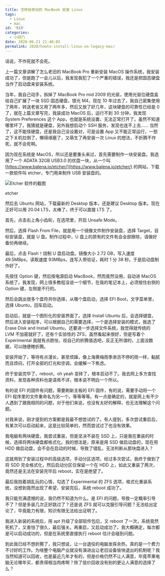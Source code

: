```yaml
---
title: 怎样给老旧的 MacBook 安装 Linux
tags:
  - Linux
  - mac
id: '919'
categories:
  - 小窍门
date: 2020-06-21 21:48:03
permalink: 2020/howto-install-linux-on-legacy-mac/
---
```


话说，不作死就不会死。

上一篇文章讲解了怎么老旧的 MacBook Pro 重新安装 MacOS 操作系统，我安装成功了，但是跑了一会儿以后，我发现我犯了一个严重的错误，我还是把固态硬盘当作了启动盘来安装系统。

当年，我自己动手，拆掉了 MacBook Pro mid 2009 的光驱，使用光驱位硬盘盒给自己扩展了一块 SSD 固态硬盘，镁光 M4，现在 10 年过去了，我自己密集使用了两年，转送老爸又用了两年多，然后又放了好几年，这块硬盘的可靠性已经是 0 了，就在上篇文章写完，我装成功 MacOS 后，运行不到 30 分钟，我发现 System Preferences 这个 App，也就是系统设置，无法正常打开了。虽然不知道哪里坏了，我猜就是硬盘，另外我想启动个 SSH 服务，发现也连不上去…… 当然了，这不能怪硬盘，还是我自己没设置对，可是设置 App 又不能正常运行，一怒之下关机拉倒了，懒得琢磨了，又萌生了再安装一次 Linux 的想法，不折腾不作死，就不会死啊。
<!-- more -->
因为现在系统是 MacOS，所以还是要重头来过，首先需要制作一块安装盘。我选用了一个 ADATA 32GB USB3.0 的优盘一块，从一个叫 [https://www.balena.io/etcher/](https://www.balena.io/etcher/) 的网站，下载一款软件叫 etcher，专门用来制作 USB 安装盘的。

![Etcher 软件的截图](../images/2020/06/etcher2x.png)

etcher

然后去 Ubuntu 网站，下载最新的 Desktop 版本，还是建议 Desktop 版本。现在正好可以用 20.04 LTS，太棒了，终于可以直接 LTS 了。

首先，点击右上角小齿轮，在选项里，开启 Unsafe Mode。

然后，选择 Flash From File，就是用一个镜像文件制作安装盘，选择 Target，目标安装盘，就是 U 盘。制作过程中，U 盘上的原有的文件有会全部擦除，请做好备份再继续。

最后，点击 Flash！烧制 U 盘启动盘。镜像大小 2.72 GB，写入速度 49.5MBps，读取速度 93MBps，连写入带验证，耗时 1 分 38 秒。于是启动盘制作好了。

先按住 Option 键，然后按电源启动 MacBook，然而竟然没用，自动进 MacOS 系统了。我发现，网上很多教程没说一个细节，在我的笔记本上，必须按住右侧的 Option 键，左侧是不行的。

然后会跳出很多个盘符共你选择，从哪个盘启动，选择 EFI Boot，文字菜单里，选择 Ubuntu，回车启动。

启动后，就是一个图形化的安装界面了。选择 Install Ubuntu 后，会选择键盘，然后进入安装程序，可以根据自己的需要选择，一个是选择安装的模式，我选了 Erase Disk and Install Ubuntu，还要进一步选择文件系统，我觉得就传统的 LVM 不加密就好了，还有个实验性的 ZFS，虽然看起来很好，但是写着个 Experimental 我就有点胆怯，视自己的折腾值选吧，反正无所谓的，上面没数据，可以随便瞎折腾。

安装开始了，等待有点漫长，甚至烦躁，像上海黄梅雨季淅沥不停的雨一样，黏腻而且烦闷，打开全部的灯光和空调，会缓解一下焦虑。

终于安装完毕了，reboot，oh yeah 变砖了，根本启动不了。我去网上多方查找资料，发现各种资料也是语焉不详，根本说不明白一个所以。

有的说 EFI 的固件有问题，需要刷新主板的 EFI 固件，有的说，需要手动将一个 EFI 程序里的文件重命名为另一个。等等等等。有一点是确定的，就是网上有不少人遇到了跟我相同的问题，对于他们来说，也没有太好的解释，也无法理解这个问题。

对我来说，刚才提到的方案都是我最不想尝试的了。有人提到，多次尝试重启后，有某次可以启动起来，这是比较简单的，然而尝试过了也没有效果。

我电脑有两块硬盘，我尝试重装，但是坚决不装在 SSD 上，只是我在重装的时候，选择将两块硬盘都格式化。我的想法是，原来是用 SSD 做启动盘的，现在用 HDD 做启动盘，会不会在启动的时候，导致了错乱，无法判断从那块盘进入？

这就用到了安装过程中的高级选项，手动分区选项，经过多次尝试，我终于做到了将 SDD 完全格式化，然后启动分区仅保留一个在 HDD 上，如此又重装了两次，竟然还是无法在安装完毕后 reboot，实在是绝望了。

最后我抱着胡乱玩的心情，勾选了 Experimental 的 ZFS 选项，格式化重装系统，没想到竟然出现了希望，安装完后，系统 reboot 成功了。

我只能充满遗憾的说，我仍然不知道为什么。是 EFI 的问题，导致一定概率引导不了？但是多装几次正好跳过了？还是说 ZFS 就可以克服引导问题？无法给出定论了，毕竟能力有限，知识有限无法给出证明了。

我进入新装的系统后，用 apt 升级了全部软件包后，又 reboot 了一次，系统竟然死机了，又害怕了很久，最后强关。再重启，又启动成功了。我大概确定，每次都是可以启动成功的，但是在系统里直接执行 reboot 估计会碰到问题。

到此我已经不想折腾了，我只想说，让一台退役的电脑发挥余热，真的是一个费力不讨好的工作。为啥整个电脑产业就没有演进出让老旧设备愉快退出的机制呢？我当然知道可以回收，也是最近几年才有的，但是价格仍然不让人满意，毕竟苹果电脑无论哪年买，都贵得相当肉疼啊？除了低价回收没有别的更让人满意的选择了么？